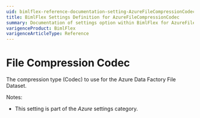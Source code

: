 ```yaml
---
uid: bimlflex-reference-documentation-setting-AzureFileCompressionCodec
title: BimlFlex Settings Definition for AzureFileCompressionCodec
summary: Documentation of settings option within BimlFlex for AzureFileCompressionCodec
varigenceProduct: BimlFlex
varigenceArticleType: Reference
---
```


# File Compression Codec

The compression type (Codec) to use for the Azure Data Factory File Dataset.

Notes:

* This setting is part of the *Azure* settings category.
